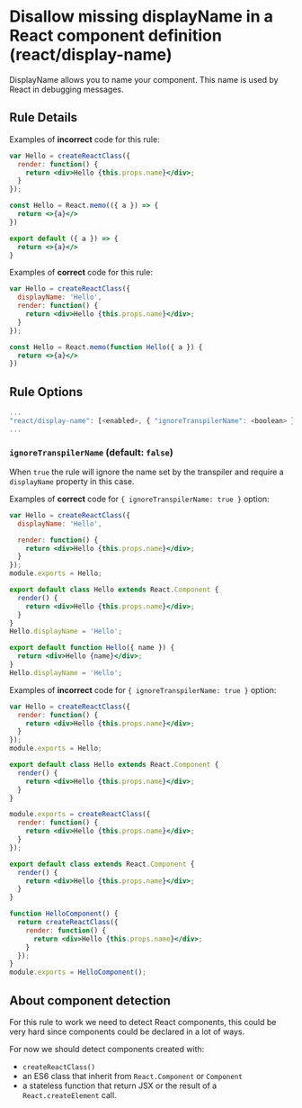# Disallow missing displayName in a React component definition (react/display-name)

DisplayName allows you to name your component. This name is used by React in debugging messages.

## Rule Details

Examples of **incorrect** code for this rule:

```jsx
var Hello = createReactClass({
  render: function() {
    return <div>Hello {this.props.name}</div>;
  }
});

const Hello = React.memo(({ a }) => {
  return <>{a}</>
})

export default ({ a }) => {
  return <>{a}</>
}
```

Examples of **correct** code for this rule:

```jsx
var Hello = createReactClass({
  displayName: 'Hello',
  render: function() {
    return <div>Hello {this.props.name}</div>;
  }
});

const Hello = React.memo(function Hello({ a }) {
  return <>{a}</>
})
```

## Rule Options

```js
...
"react/display-name": [<enabled>, { "ignoreTranspilerName": <boolean> }]
...
```

### `ignoreTranspilerName` (default: `false`)

When `true` the rule will ignore the name set by the transpiler and require a `displayName` property in this case.

Examples of **correct** code for `{ ignoreTranspilerName: true }` option:

```jsx
var Hello = createReactClass({
  displayName: 'Hello',

  render: function() {
    return <div>Hello {this.props.name}</div>;
  }
});
module.exports = Hello;
```

```jsx
export default class Hello extends React.Component {
  render() {
    return <div>Hello {this.props.name}</div>;
  }
}
Hello.displayName = 'Hello';
```

```jsx
export default function Hello({ name }) {
  return <div>Hello {name}</div>;
}
Hello.displayName = 'Hello';
```

Examples of **incorrect** code for `{ ignoreTranspilerName: true }` option:

```jsx
var Hello = createReactClass({
  render: function() {
    return <div>Hello {this.props.name}</div>;
  }
});
module.exports = Hello;
```

```jsx
export default class Hello extends React.Component {
  render() {
    return <div>Hello {this.props.name}</div>;
  }
}
```

```jsx
module.exports = createReactClass({
  render: function() {
    return <div>Hello {this.props.name}</div>;
  }
});
```

```jsx
export default class extends React.Component {
  render() {
    return <div>Hello {this.props.name}</div>;
  }
}
```

```jsx
function HelloComponent() {
  return createReactClass({
    render: function() {
      return <div>Hello {this.props.name}</div>;
    }
  });
}
module.exports = HelloComponent();
```

## About component detection

For this rule to work we need to detect React components, this could be very hard since components could be declared in a lot of ways.

For now we should detect components created with:

* `createReactClass()`
* an ES6 class that inherit from `React.Component` or `Component`
* a stateless function that return JSX or the result of a `React.createElement` call.
